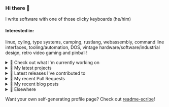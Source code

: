 ### Hi there 👋

I write software with one of those clicky keyboards (he/him)

#### Interested in:
linux, cyling, type systems, camping, rustlang, webassembly, command line interfaces, tooling/automation, DOS, vintage hardware/software/industrial design, retro video gaming and pinball!
<details><summary>👀 Check out what I'm currently working on</summary><br />

- [MetaMask/action-create-release-pr](https://github.com/MetaMask/action-create-release-pr) -  (today)
- [MetaMask/metamask-mobile](https://github.com/MetaMask/metamask-mobile) - Mobile web browser providing access to websites that use the Ethereum blockchain (today)
- [rickycodes/win98config](https://github.com/rickycodes/win98config) -  (1 day ago)
- [MetaMask/action-publish-release](https://github.com/MetaMask/action-publish-release) -  (1 day ago)
- [MetaMask/action-require-additional-reviewer](https://github.com/MetaMask/action-require-additional-reviewer) - A GitHub Action that can be used to require additional reviewers of automatically created Pull Requests. (1 day ago)
</details>

<details><summary>🌱 My latest projects</summary><br />

- [rickycodes/win98config](https://github.com/rickycodes/win98config) - 
- [rickycodes/kitties](https://github.com/rickycodes/kitties) - micro site to browse CryptoKitties
- [rickycodes/pve-no-subscription](https://github.com/rickycodes/pve-no-subscription) - Proxmox VE No-Subscription Removal
- [rickycodes/ftse-rs](https://github.com/rickycodes/ftse-rs) - scrape and filter hl.co.uk market summaries
- [rickycodes/card](https://github.com/rickycodes/card) - npx business card built with rust targeting wasm
</details>

<details><summary>🔭 Latest releases I've contributed to</summary><br />

- [MetaMask/metamask-mobile](https://github.com/MetaMask/metamask-mobile) ([v5.9.0](https://github.com/MetaMask/metamask-mobile/releases/tag/v5.9.0), today) - Mobile web browser providing access to websites that use the Ethereum blockchain
- [MetaMask/action-require-additional-reviewer](https://github.com/MetaMask/action-require-additional-reviewer) ([v1.0.4](https://github.com/MetaMask/action-require-additional-reviewer/releases/tag/v1.0.4), 1 day ago) - A GitHub Action that can be used to require additional reviewers of automatically created Pull Requests.
- [MetaMask/action-publish-release](https://github.com/MetaMask/action-publish-release) ([v2.0.1](https://github.com/MetaMask/action-publish-release/releases/tag/v2.0.1), 1 day ago) - 
- [MetaMask/snaps-monorepo](https://github.com/MetaMask/snaps-monorepo) ([v0.22.3](https://github.com/MetaMask/snaps-monorepo/releases/tag/v0.22.3), 2 days ago) - Monorepo for Snaps dependencies.
- [MetaMask/controllers](https://github.com/MetaMask/controllers) ([v32.0.2](https://github.com/MetaMask/controllers/releases/tag/v32.0.2), 2 weeks ago) - Collection of platform-agnostic modules for creating secure data models for cryptocurrency wallets
</details>

<details><summary>🔨 My recent Pull Requests</summary><br />

- [Remove `set-output`](https://github.com/MetaMask/action-publish-release/pull/55) on [MetaMask/action-publish-release](https://github.com/MetaMask/action-publish-release) (today)
- [Remove `set-output`](https://github.com/MetaMask/action-require-additional-reviewer/pull/49) on [MetaMask/action-require-additional-reviewer](https://github.com/MetaMask/action-require-additional-reviewer) (today)
- [Remove `set-output`](https://github.com/MetaMask/action-create-release-pr/pull/100) on [MetaMask/action-create-release-pr](https://github.com/MetaMask/action-create-release-pr) (1 day ago)
- [upgrade yarn to version 3](https://github.com/MetaMask/metamask-mobile/pull/5147) on [MetaMask/metamask-mobile](https://github.com/MetaMask/metamask-mobile) (2 days ago)
- [Bump actions](https://github.com/MetaMask/action-create-release-pr/pull/98) on [MetaMask/action-create-release-pr](https://github.com/MetaMask/action-create-release-pr) (2 days ago)
</details>

<details><summary>📜 My recent blog posts</summary><br />

- [Publishing my Website to the peer-to-peer Web](//ricky.codes/blog/posts/publishing-to-the-peer-to-peer-web/) (4 years ago)
</details>

<details><summary>🔗 Elsewhere</summary><br />

- Web: https://ricky.codes
- Twitter: https://twitter.com/rickycodes
- Blog: https://ricky.codes/blog
</details>

Want your own self-generating profile page? Check out [readme-scribe](https://github.com/muesli/readme-scribe)!

